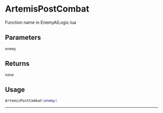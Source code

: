 # ArtemisPostCombat
Function name in EnemyAILogic.lua
## Parameters
`enemy`
## Returns
`none`
## Usage
```lua
ArtemisPostCombat(enemy)
```
---
